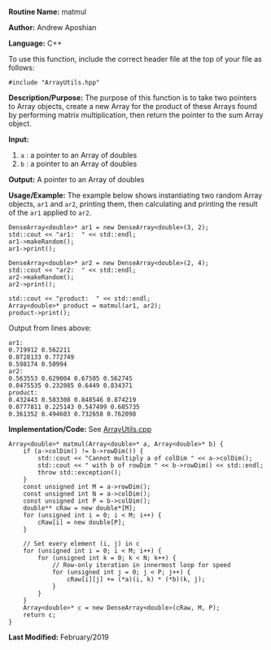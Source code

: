 **Routine Name:** matmul

**Author:** Andrew Aposhian

**Language:** C++

To use this function, include the correct header file at the top of your file as follows:
```
#include "ArrayUtils.hpp"
```

**Description/Purpose:** The purpose of this function is to take two pointers to Array objects, create a new Array for the product of these Arrays found by performing matrix multiplication, then return the pointer to the sum Array object.

**Input:**
1. `a` : a pointer to an Array of doubles
2. `b` : a pointer to an Array of doubles

**Output:** A pointer to an Array of doubles

**Usage/Example:** The example below shows instantiating two random Array objects, `ar1` and `ar2`, printing them, then calculating and printing the result of the `ar1` applied to `ar2`.
```
DenseArray<double>* ar1 = new DenseArray<double>(3, 2);
std::cout << "ar1:  " << std::endl;
ar1->makeRandom();
ar1->print();

DenseArray<double>* ar2 = new DenseArray<double>(2, 4);
std::cout << "ar2:  " << std::endl;
ar2->makeRandom();
ar2->print();

std::cout << "product:  " << std::endl;
Array<double>* product = matmul(ar1, ar2);
product->print();
```

Output from lines above:
```
ar1:  
0.719912 0.562211 
0.0728133 0.772749 
0.598174 0.50994 
ar2:  
0.563553 0.629004 0.67505 0.562745 
0.0475535 0.232085 0.6449 0.834371 
product:  
0.432443 0.583308 0.848546 0.874219 
0.0777811 0.225143 0.547499 0.685735 
0.361352 0.494603 0.732658 0.762098 
```

**Implementation/Code:**
See [ArrayUtils.cpp](https://github.com/aposhiana/math5610/blob/master/src/lib/ArrayUtils.cpp)
```
Array<double>* matmul(Array<double>* a, Array<double>* b) {
    if (a->colDim() != b->rowDim()) {
        std::cout << "Cannot multiply a of colDim " << a->colDim();
        std::cout << " with b of rowDim " << b->rowDim() << std::endl;
        throw std::exception();
    }
    const unsigned int M = a->rowDim();
    const unsigned int N = a->colDim();
    const unsigned int P = b->colDim();
    double** cRaw = new double*[M];
    for (unsigned int i = 0; i < M; i++) {
        cRaw[i] = new double[P];
    }

    // Set every element (i, j) in c
    for (unsigned int i = 0; i < M; i++) {
        for (unsigned int k = 0; k < N; k++) {
            // Row-only iteration in innermost loop for speed
            for (unsigned int j = 0; j < P; j++) {
                cRaw[i][j] += (*a)(i, k) * (*b)(k, j);
            }
        }
    }
    Array<double>* c = new DenseArray<double>(cRaw, M, P);
    return c;
}
```

**Last Modified:** February/2019
